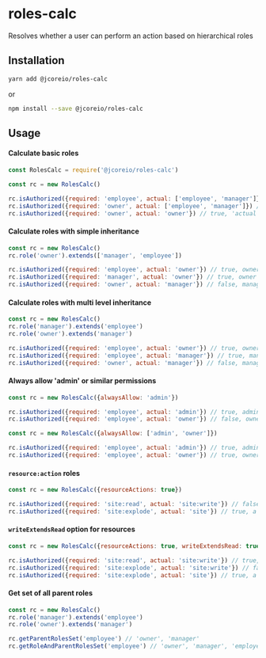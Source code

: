 # roles-calc

Resolves whether a user can perform an action based on hierarchical roles

## Installation

```sh
yarn add @jcoreio/roles-calc
```
or
```sh
npm install --save @jcoreio/roles-calc
```

## Usage

#### Calculate basic roles

```js
const RolesCalc = require('@jcoreio/roles-calc')

const rc = new RolesCalc()

rc.isAuthorized({required: 'employee', actual: ['employee', 'manager']}) // true
rc.isAuthorized({required: 'owner', actual: ['employee', 'manager']}) // false
rc.isAuthorized({required: 'owner', actual: 'owner'}) // true, 'actual' can be a string or array
```

#### Calculate roles with simple inheritance

```js
const rc = new RolesCalc()
rc.role('owner').extends(['manager', 'employee'])

rc.isAuthorized({required: 'employee', actual: 'owner'}) // true, owner > employee
rc.isAuthorized({required: 'manager', actual: 'owner'}) // true, owner > manager
rc.isAuthorized({required: 'owner', actual: 'manager'}) // false, manager < owner
```

#### Calculate roles with multi level inheritance

```js
const rc = new RolesCalc()
rc.role('manager').extends('employee')
rc.role('owner').extends('manager')

rc.isAuthorized({required: 'employee', actual: 'owner'}) // true, owner > manager > employee
rc.isAuthorized({required: 'employee', actual: 'manager'}) // true, manager > employee
rc.isAuthorized({required: 'owner', actual: 'manager'}) // false, manager < owner
```

#### Always allow 'admin' or similar permissions

```js
const rc = new RolesCalc({alwaysAllow: 'admin'})

rc.isAuthorized({required: 'employee', actual: 'admin'}) // true, admin is always authorized
rc.isAuthorized({required: 'employee', actual: 'owner'}) // false, owner wasn't included in alwaysAllow
```

```js
const rc = new RolesCalc({alwaysAllow: ['admin', 'owner']})

rc.isAuthorized({required: 'employee', actual: 'admin'}) // true, admin is always authorized
rc.isAuthorized({required: 'employee', actual: 'owner'}) // true, owner is always authorized
```

#### `resource:action` roles

```js
const rc = new RolesCalc({resourceActions: true})

rc.isAuthorized({required: 'site:read', actual: 'site:write'}) // false writeExtendsRead option is not enabled 
rc.isAuthorized({required: 'site:explode', actual: 'site'}) // true, a general 'resource' role extends all 'resource:action' roles
```

#### `writeExtendsRead` option for resources

```js
const rc = new RolesCalc({resourceActions: true, writeExtendsRead: true})

rc.isAuthorized({required: 'site:read', actual: 'site:write'}) // true, resource:write > resource:read
rc.isAuthorized({required: 'site:explode', actual: 'site:write'}) // false, resource:write does not extend unrelated actions by default
rc.isAuthorized({required: 'site:explode', actual: 'site'}) // true, a general 'resource' role extends all 'resource:action' roles
```

#### Get set of all parent roles

```js
const rc = new RolesCalc()
rc.role('manager').extends('employee')
rc.role('owner').extends('manager')

rc.getParentRolesSet('employee') // 'owner', 'manager'
rc.getRoleAndParentRolesSet('employee') // 'owner', 'manager', 'employee'
```
